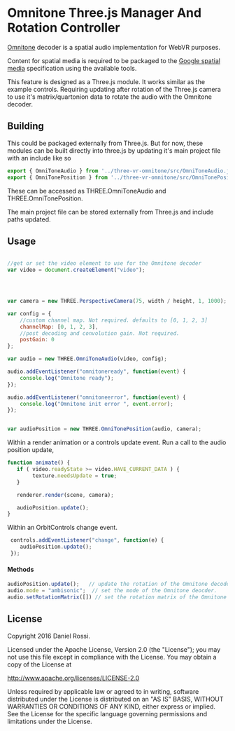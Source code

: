 # Omnitone Three.js Manager And Rotation Controller

[Omnitone](https://github.com/GoogleChrome/omnitone) decoder is a spatial audio implementation for WebVR purposes.

Content for spatial media is required to be packaged to the [Google spatial media](https://github.com/google/spatial-media) specification using the available tools.

This feature is designed as a Three.js module. It works similar as the example controls. Requiring updating after rotation of the Three.js camera to use it's matrix/quartonion
data to rotate the audio with the Omnitone decoder.

## Building

This could be packaged externally from Three.js. But for now, these modules can be built directly into three.js by updating it's main project file with an include like so

```js
export { OmniToneAudio } from '../three-vr-omnitone/src/OmniToneAudio.js';
export { OmniTonePosition } from '../three-vr-omnitone/src/OmniTonePosition.js';
```

These can be accessed as THREE.OmniToneAudio and THREE.OmniTonePosition.

The main project file can be stored externally from Three.js and include paths updated.



## Usage

```js

//get or set the video element to use for the Omnitone decoder
var video = document.createElement("video");




var camera = new THREE.PerspectiveCamera(75, width / height, 1, 1000);

var config = {
    //custom channel map. Not required. defaults to [0, 1, 2, 3]
    channelMap: [0, 1, 2, 3],
    //post decoding and convolution gain. Not required.
    postGain: 0
};

var audio = new THREE.OmniToneAudio(video, config);

audio.addEventListener("omnitoneready", function(event) {
    console.log("Omnitone ready");
});

audio.addEventListener("omnitoneerror", function(event) {
    console.log("Omnitone init error ", event.error);
});


var audioPosition = new THREE.OmniTonePosition(audio, camera);

```

Within a render animation or a controls update event. Run a call to the audio position update,

```js
function animate() {
   if ( video.readyState >= video.HAVE_CURRENT_DATA ) {
        texture.needsUpdate = true;
   }

   renderer.render(scene, camera);

   audioPosition.update();
}
```

Within an OrbitControls change event.

```js
 controls.addEventListener("change", function(e) {
    audioPosition.update();
 });
```


#### Methods

```js
audioPosition.update();   // update the rotation of the Omnitone decoder.
audio.mode = "ambisonic";  // set the mode of the Omnitone deocder.
audio.setRotationMatrix([]) // set the rotation matrix of the Omnitone decoder with a Float32Array typed array of the Camera matrix or quartonion.
```

## License

Copyright 2016 Daniel Rossi.

Licensed under the Apache License, Version 2.0 (the "License"); you may not use this file except in compliance with the License. You may obtain a copy of the License at

http://www.apache.org/licenses/LICENSE-2.0

Unless required by applicable law or agreed to in writing, software distributed under the License is distributed on an "AS IS" BASIS, WITHOUT WARRANTIES OR CONDITIONS OF ANY KIND, either express or implied. See the License for the specific language governing permissions and limitations under the License.

